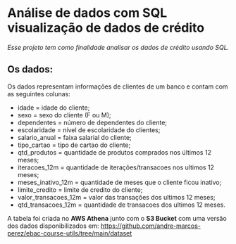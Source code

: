 # **Análise de dados com SQL visualização de dados de crédito**

*Esse projeto tem como finalidade analisar os dados de crédito usando SQL.*

## Os dados: 

Os dados representam informações de clientes de um banco e contam com as seguintes colunas: 

* idade = idade do cliente;
* sexo = sexo do cliente (F ou M);
* dependentes = número de dependentes do cliente;
* escolaridade = nível de escolaridade do clientes;
* salario_anual = faixa salarial do cliente;
* tipo_cartao = tipo de cartao do cliente;
* qtd_produtos = quantidade de produtos comprados nos últimos 12 meses;
* iteracoes_12m = quantidade de iterações/transacoes nos ultimos 12 meses;
* meses_inativo_12m = quantidade de meses que o cliente ficou inativo;
* limite_credito = limite de credito do cliente;
* valor_transacoes_12m = valor das transações dos ultimos 12 meses;
* qtd_transacoes_12m  = quantidade de transacoes dos ultimos 12 meses.

A tabela foi criada no **AWS Athena** junto com o **S3 Bucket** com uma versão dos dados disponibilizados em: https://github.com/andre-marcos-perez/ebac-course-utils/tree/main/dataset
